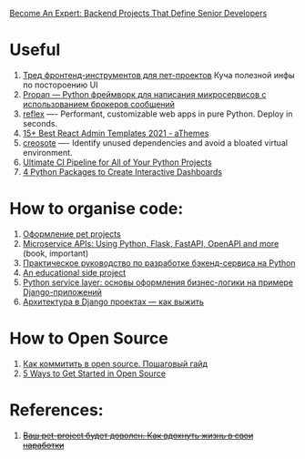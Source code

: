  [Become An Expert: Backend Projects That Define Senior Developers](https://blog.devgenius.io/become-an-expert-backend-projects-that-define-senior-developers-61ac76e17d98)

# Useful

1. [Тред фронтенд-инструментов для пет-проектов](https://twitter.com/nat_davydova/status/1737429176519418084) Куча полезной инфы по постороению UI
2. [Propan — Python фреймворк для написания микросервисов с использованием брокеров сообщений](https://habr.com/ru/articles/737536/)
3. [reflex](https://github.com/reflex-dev/reflex) —- Performant, customizable web apps in pure Python. Deploy in seconds.
4. [15+ Best React Admin Templates 2021 - aThemes](https://athemes.com/collections/best-react-admin-templates/)
5. [creosote](https://github.com/fredrikaverpil/creosote) —- Identify unused dependencies and avoid a bloated virtual environment.
6. [Ultimate CI Pipeline for All of Your Python Projects](https://towardsdatascience.com/ultimate-ci-pipeline-for-all-of-your-python-projects-27f9019ea71a)
7. [4 Python Packages to Create Interactive Dashboards](https://towardsdatascience.com/4-python-packages-to-create-interactive-dashboards-d50861d1117e)

# How to organise code:

1. [Оформление pet projects](https://twitter.com/nat_davydova/status/1564941617802448896?t=2Rlu1K7utZKWrL1UGYIBCg&s=35)
3. [Microservice APIs: Using Python, Flask, FastAPI, OpenAPI and more](http://libgen.rs/book/index.php?md5=F7862D4EE10E655E92E90920185A9FBF) (book, important)
4. [Практическое руководство по разработке бэкенд-сервиса на Python](https://habr.com/ru/companies/yandex/articles/499534/)
5. [An educational side project](https://newsletter.pragmaticengineer.com/p/an-educational-side-project)
6. [Python service layer: основы оформления бизнес-логики на примере Django-приложений](https://habr.com/ru/post/581964/)
7. [Архитектура в Django проектах — как выжить](https://habr.com/ru/companies/vivid_money/articles/544856/)


# How to Open Source

1. [Как коммитить в open source. Пошаговый гайд](https://habr.com/ru/articles/740174/)
2. [5 Ways to Get Started in Open Source](https://levelup.gitconnected.com/5-ways-to-get-started-in-open-source-4aac430828e9)

# References:

1. ~~[Ваш pet-project будет доволен. Как вдохнуть жизнь в свои наработки](https://habr.com/ru/articles/530106/)~~